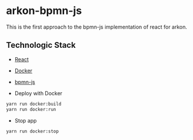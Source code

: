 # arkon-bpmn-js #

This is the first approach to the bpmn-js implementation of react for arkon.

## Technologic Stack ##

* [React](https://es.reactjs.org/)
* [Docker](https://docs.docker.com/)
* [bpmn-js](https://github.com/bpmn-io/bpmn-js)

* Deploy with Docker

```bash
yarn run docker:build
yarn run docker:run
```

* Stop app

```bash
yarn run docker:stop
```
